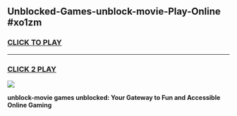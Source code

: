 
## Unblocked-Games-unblock-movie-Play-Online #xo1zm
<h3>
<a href="https://news.freeplayer.one?title=unblock-movie&ref=3">CLICK TO PLAY</a></h3>
<hr>

<h3>
<a href="https://news.freeplayer.one?title=unblock-movie&ref=3">CLICK 2 PLAY</a>
  
</h3>

<a href="https://news.freeplayer.one?title=unblock-movie&ref=3"><img src="https://clearcache.store/games.png"></a>


**unblock-movie games unblocked: Your Gateway to Fun and Accessible Online Gaming**
